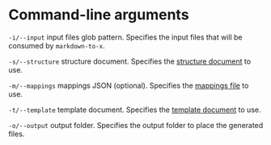# Command-line arguments

`-i/--input` input files glob pattern. Specifies the input files that will be consumed by `markdown-to-x`.

`-s/--structure` structure document. Specifies the [structure document](structure.md) to use.

`-m/--mappings` mappings JSON (optional). Specifies the [mappings file](mappings.md) to use.

`-t/--template` template document. Specifies the [template document](template.md) to use.

`-o/--output` output folder. Specifies the output folder to place the generated files.
